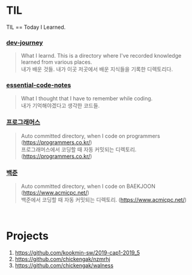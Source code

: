 # TIL
TIL == Today I Learned.

### [dev-journey](https://github.com/chickengak/TIL/tree/main/dev-journey)
> What I learnd. This is a directory where I've recorded knowledge learned from various places.  
내가 배운 것들. 내가 이곳 저곳에서 배운 지식들을 기록한 디렉토리다.

### [essential-code-notes](https://github.com/chickengak/TIL/tree/main/essential-code-notes)
> What I thought that I have to remember while coding.  
내가 기억해야겠다고 생각한 코드들.

### [프로그래머스](https://github.com/chickengak/TIL/tree/main/%ED%94%84%EB%A1%9C%EA%B7%B8%EB%9E%98%EB%A8%B8%EC%8A%A4)
> Auto committed directory, when I code on programmers (https://programmers.co.kr/)  
프로그래머스에서 코딩할 때 자동 커밋되는 디렉토리. (https://programmers.co.kr/)

### [백준](https://github.com/chickengak/TIL/tree/main/%EB%B0%B1%EC%A4%80)
> Auto committed directory, when I code on BAEKJOON (https://www.acmicpc.net/)  
백준에서 코딩할 때 자동 커밋되는 디렉토리. (https://www.acmicpc.net/)


&nbsp;

# Projects
1. https://github.com/kookmin-sw/2019-cap1-2019_5
2. https://github.com/chickengak/nzmrhj
3. https://github.com/chickengak/walness


